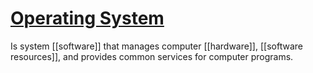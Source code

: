 # [Operating System](https://en.wikipedia.org/wiki/Operating_system)

Is system [[software]] that manages computer [[hardware]], [[software resources]], and provides common services for computer programs.
